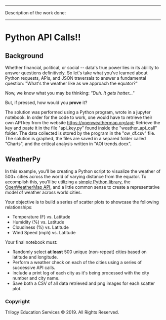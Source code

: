 
________________________________________________________________________________________________________________________________________
Description of the work done:
________________________________________________________________________________________________________________________________________

# Python API Calls!!

## Background

Whether financial, political, or social -- data's true power lies in its ability to answer questions definitively. So let's take what you've learned about Python requests, APIs, and JSON traversals to answer a fundamental question: "What's the weather like as we approach the equator?"

Now, we know what you may be thinking: _"Duh. It gets hotter..."_

But, if pressed, how would you **prove** it?

The solution was performed using a Python program, wrote in a jupyter notebook. In order for the code to work, one would have to retrieve their own API key from the website https://openweathermap.org/api; Retrieve the key and paste it in the file "api_key.py" found inside the "weather_api_call" folder. The data collected is stored by the program in the "ow_df.csv" file. The solution is graphed, the files are saved in a separed folder called "Charts", and the critical analysis written in "AOI trends.docx".

## WeatherPy

In this example, you'll be creating a Python script to visualize the weather of 500+ cities across the world of varying distance from the equator. To accomplish this, you'll be utilizing a [simple Python library](https://pypi.python.org/pypi/citipy), the [OpenWeatherMap API](https://openweathermap.org/api), and a little common sense to create a representative model of weather across world cities.

Your objective is to build a series of scatter plots to showcase the following relationships:

* Temperature (F) vs. Latitude
* Humidity (%) vs. Latitude
* Cloudiness (%) vs. Latitude
* Wind Speed (mph) vs. Latitude

Your final notebook must:

* Randomly select **at least** 500 unique (non-repeat) cities based on latitude and longitude.
* Perform a weather check on each of the cities using a series of successive API calls.
* Include a print log of each city as it's being processed with the city number and city name.
* Save both a CSV of all data retrieved and png images for each scatter plot.

### Copyright

Trilogy Education Services © 2019. All Rights Reserved.
